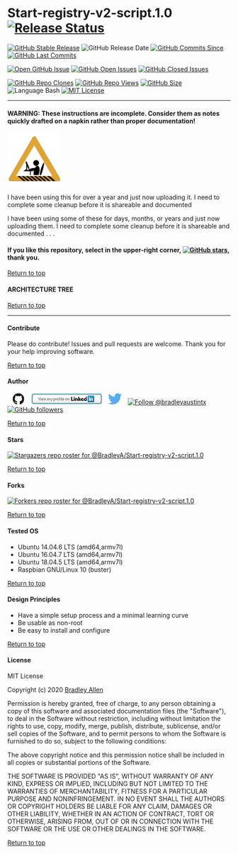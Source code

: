 # Start-registry-v2-script.1.0  [![Release Status](https://img.shields.io/badge/Status_-Alpha-red.svg)](https://github.com/BradleyA/Start-registry-v2-script.1.0/releases/tag/0.0)

[![GitHub Stable Release](https://img.shields.io/badge/Release-0.0-blue.svg)](https://github.com/BradleyA/Start-registry-v2-script.1.0/releases/tag/0.0)
![GitHub Release Date](https://img.shields.io/github/release-date/BradleyA/Start-registry-v2-script.1.0?color=blue)
[![GitHub Commits Since](https://img.shields.io/github/commits-since/BradleyA/Start-registry-v2-script.1.0/0.0?color=orange)](https://github.com/BradleyA/Start-registry-v2-script.1.0/commits/)
[![GitHub Last Commits](https://img.shields.io/github/last-commit/BradleyA/Start-registry-v2-script.1.0.svg)](https://github.com/BradleyA/Start-registry-v2-script.1.0/commits/)

[![Open GitHub Issue](https://img.shields.io/badge/Open-Incident-brightgreen.svg)](https://github.com/BradleyA/Start-registry-v2-script/issues/new/choose)
[![GitHub Open Issues](https://img.shields.io/github/issues/BradleyA/Start-registry-v2-script.1.0?color=purple)](https://github.com/BradleyA/Start-registry-v2-script.1.0/issues?q=is%3Aopen+is%3Aissue)
[![GitHub Closed Issues](https://img.shields.io/github/issues-closed/BradleyA/Start-registry-v2-script.1.0?color=purple)](https://github.com/BradleyA/Start-registry-v2-script.1.0/issues?q=is%3Aclosed+is%3Aissue)

[<img alt="GitHub Repo Clones" src="https://img.shields.io/static/v1?label=Repo_Clones&message=89&color=blueviolet">](https://github.com/BradleyA/Start-registry-v2-script.1.0/blob/master/images/clone.table.md)
[<img alt="GitHub Repo Views" src="https://img.shields.io/static/v1?label=Repo_Views&message=223&color=blueviolet">](https://github.com/BradleyA/Start-registry-v2-script.1.0/blob/master/images/view.table.md)
[![GitHub Size](https://img.shields.io/github/repo-size/BradleyA/Start-registry-v2-script.1.0.svg)](https://github.com/BradleyA/Start-registry-v2-script.1.0/)
![Language Bash](https://img.shields.io/badge/%20Language-bash-blue.svg)
[![MIT License](http://img.shields.io/badge/License-MIT-blue.png)](LICENSE)

----

#### WARNING: These instructions are incomplete. Consider them as notes quickly drafted on a napkin rather than proper documentation!
<img id="Construction" src="images/construction-icon.gif" width="120">

I have been using this for over a year and just now uploading it.  I need to complete some cleanup before it is shareable and documented


I have been using some of these for days, months, or years and just now uploading them. I need to complete some cleanup before it is shareable and documented . . .

#### If you like this repository, select in the upper-right corner, [![GitHub stars](https://img.shields.io/github/stars/BradleyA/Start-registry-v2-script.1.0.svg?style=social&label=Star&maxAge=2592000)](https://GitHub.com/BradleyA/Start-registry-v2-script.1.0/stargazers/), thank you.

[Return to top](https://github.com/BradleyA/Start-registry-v2-script.1.0/blob/master/README.md#start-registry-v2-script10--)

#### ARCHITECTURE TREE

[Return to top](https://github.com/BradleyA/Start-registry-v2-script.1.0/blob/master/README.md#start-registry-v2-script10--)

----

#### Contribute
Please do contribute!  Issues and pull requests are welcome.  Thank you for your help improving software.

[Return to top](https://github.com/BradleyA/Start-registry-v2-script.1.0/blob/master/README.md#start-registry-v2-script10--)

#### Author
[<img id="github" src="images/github.png" width="50" a="https://github.com/BradleyA/">](https://github.com/BradleyA/)    [<img src="images/linkedin.png" style="max-width:100%;" >](https://www.linkedin.com/in/bradleyhallen) [<img id="twitter" src="images/twitter.png" width="50" a="twitter.com/bradleyaustintx/">](https://twitter.com/bradleyaustintx/)       <a href="https://twitter.com/intent/follow?screen_name=bradleyaustintx"> <img src="https://img.shields.io/twitter/follow/bradleyaustintx.svg?label=Follow%20@bradleyaustintx" alt="Follow @bradleyaustintx" />    </a>          [![GitHub followers](https://img.shields.io/github/followers/BradleyA.svg?style=social&label=Follow&maxAge=2592000)](https://github.com/BradleyA?tab=followers)

[Return to top](https://github.com/BradleyA/Start-registry-v2-script.1.0/blob/master/README.md#start-registry-v2-script10--)

#### Stars
[![Stargazers repo roster for @BradleyA/Start-registry-v2-script.1.0](https://reporoster.com/stars/BradleyA/Start-registry-v2-script.1.0)](https://github.com/BradleyA/Start-registry-v2-script.1.0/stargazers)

[Return to top](https://github.com/BradleyA/Start-registry-v2-script.1.0/blob/master/README.md#Start-registry-v2-script.1.0)

#### Forks
[![Forkers repo roster for @BradleyA/Start-registry-v2-script.1.0](https://reporoster.com/forks/BradleyA/Start-registry-v2-script.1.0)](https://github.com/BradleyA/Start-registry-v2-script.1.0/network/members)

[Return to top](https://github.com/BradleyA/XXXXX/blob/master/README.md#XXXXX)

#### Tested OS
 * Ubuntu 14.04.6 LTS (amd64,armv7l)
 * Ubuntu 16.04.7 LTS (amd64,armv7l)
 * Ubuntu 18.04.5 LTS (amd64,armv7l)
 * Raspbian GNU/Linux 10 (buster)

[Return to top](https://github.com/BradleyA/Start-registry-v2-script.1.0/blob/master/README.md#start-registry-v2-script10--)

#### Design Principles
 * Have a simple setup process and a minimal learning curve
 * Be usable as non-root
 * Be easy to install and configure

[Return to top](https://github.com/BradleyA/Start-registry-v2-script.1.0/blob/master/README.md#start-registry-v2-script10--)

#### License
MIT License

Copyright (c) 2020  [Bradley Allen](https://www.linkedin.com/in/bradleyhallen)

Permission is hereby granted, free of charge, to any person obtaining a copy of this software and associated documentation files (the "Software"), to deal in the Software without restriction, including without limitation the rights to use, copy, modify, merge, publish, distribute, sublicense, and/or sell copies of the Software, and to permit persons to whom the Software is furnished to do so, subject to the following conditions:

The above copyright notice and this permission notice shall be included in all copies or substantial portions of the Software.

THE SOFTWARE IS PROVIDED "AS IS", WITHOUT WARRANTY OF ANY KIND, EXPRESS OR IMPLIED, INCLUDING BUT NOT LIMITED TO THE WARRANTIES OF MERCHANTABILITY, FITNESS FOR A PARTICULAR PURPOSE AND NONINFRINGEMENT. IN NO EVENT SHALL THE AUTHORS OR COPYRIGHT HOLDERS BE LIABLE FOR ANY CLAIM, DAMAGES OR OTHER LIABILITY, WHETHER IN AN ACTION OF CONTRACT, TORT OR OTHERWISE, ARISING FROM, OUT OF OR IN CONNECTION WITH THE SOFTWARE OR THE USE OR OTHER DEALINGS IN THE SOFTWARE.

[Return to top](https://github.com/BradleyA/Start-registry-v2-script.1.0/blob/master/README.md#start-registry-v2-script10--)
